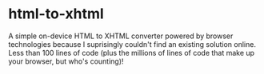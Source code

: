 # html-to-xhtml

A simple on-device HTML to XHTML converter powered by browser technologies because I suprisingly couldn't find an existing solution online. Less than 100 lines of code (plus the millions of lines of code that make up your browser, but who's counting)! 
